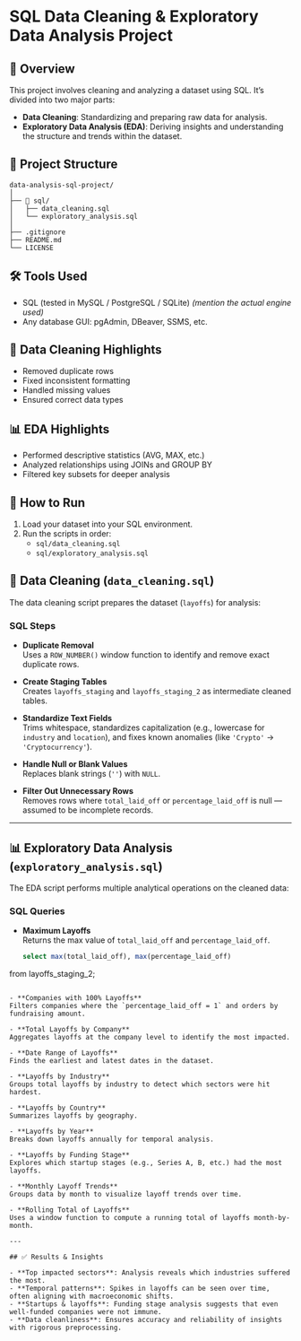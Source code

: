 # SQL Data Cleaning & Exploratory Data Analysis Project

## 📌 Overview
This project involves cleaning and analyzing a dataset using SQL. It’s divided into two major parts:
- **Data Cleaning**: Standardizing and preparing raw data for analysis.
- **Exploratory Data Analysis (EDA)**: Deriving insights and understanding the structure and trends within the dataset.

## 📂 Project Structure
```
data-analysis-sql-project/
│
├── 📁 sql/
│   ├── data_cleaning.sql
│   └── exploratory_analysis.sql
│
├── .gitignore
├── README.md
└── LICENSE              
```

## 🛠️ Tools Used
- SQL (tested in MySQL / PostgreSQL / SQLite) *(mention the actual engine used)*
- Any database GUI: pgAdmin, DBeaver, SSMS, etc.

## 🧹 Data Cleaning Highlights
- Removed duplicate rows
- Fixed inconsistent formatting
- Handled missing values
- Ensured correct data types

## 📊 EDA Highlights
- Performed descriptive statistics (AVG, MAX, etc.)
- Analyzed relationships using JOINs and GROUP BY
- Filtered key subsets for deeper analysis

## 🧾 How to Run
1. Load your dataset into your SQL environment.
2. Run the scripts in order:
   - `sql/data_cleaning.sql`
   - `sql/exploratory_analysis.sql`

## 🧹 Data Cleaning (`data_cleaning.sql`)

The data cleaning script prepares the dataset (`layoffs`) for analysis:

### SQL Steps

- **Duplicate Removal**  
  Uses a `ROW_NUMBER()` window function to identify and remove exact duplicate rows.

- **Create Staging Tables**  
  Creates `layoffs_staging` and `layoffs_staging_2` as intermediate cleaned tables.

- **Standardize Text Fields**  
  Trims whitespace, standardizes capitalization (e.g., lowercase for `industry` and `location`), and fixes known anomalies (like `'Crypto'` → `'Cryptocurrency'`).

- **Handle Null or Blank Values**  
  Replaces blank strings (`''`) with `NULL`.

- **Filter Out Unnecessary Rows**  
  Removes rows where `total_laid_off` or `percentage_laid_off` is null — assumed to be incomplete records.

---

## 📊 Exploratory Data Analysis (`exploratory_analysis.sql`)

The EDA script performs multiple analytical operations on the cleaned data:

### SQL Queries

- **Maximum Layoffs**  
  Returns the max value of `total_laid_off` and `percentage_laid_off`.
  ```sql
  select max(total_laid_off), max(percentage_laid_off)
from layoffs_staging_2;
  ```

- **Companies with 100% Layoffs**  
  Filters companies where the `percentage_laid_off = 1` and orders by fundraising amount.

- **Total Layoffs by Company**  
  Aggregates layoffs at the company level to identify the most impacted.

- **Date Range of Layoffs**  
  Finds the earliest and latest dates in the dataset.

- **Layoffs by Industry**  
  Groups total layoffs by industry to detect which sectors were hit hardest.

- **Layoffs by Country**  
  Summarizes layoffs by geography.

- **Layoffs by Year**  
  Breaks down layoffs annually for temporal analysis.

- **Layoffs by Funding Stage**  
  Explores which startup stages (e.g., Series A, B, etc.) had the most layoffs.

- **Monthly Layoff Trends**  
  Groups data by month to visualize layoff trends over time.

- **Rolling Total of Layoffs**  
  Uses a window function to compute a running total of layoffs month-by-month.

---

## ✅ Results & Insights

- **Top impacted sectors**: Analysis reveals which industries suffered the most.
- **Temporal patterns**: Spikes in layoffs can be seen over time, often aligning with macroeconomic shifts.
- **Startups & layoffs**: Funding stage analysis suggests that even well-funded companies were not immune.
- **Data cleanliness**: Ensures accuracy and reliability of insights with rigorous preprocessing.

